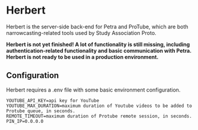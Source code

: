 # Herbert

Herbert is the server-side back-end for Petra and ProTube, which are both narrowcasting-related tools used by Study Association Proto.

**Herbert is not yet finished! A lot of functionality is still missing, including authentication-related functionality and basic communication with Petra. Herbert is not ready to be used in a production environment.**

## Configuration

Herbert requires a .env file with some basic environment configuration.

```
YOUTUBE_API_KEY=api key for YouTube
YOUTUBE_MAX_DURATION=maximum duration of Youtube videos to be added to Protube queue, in seconds.
REMOTE_TIMEOUT=maximum duration of Protube remote session, in seconds.
PIN_IP=0.0.0.0
```